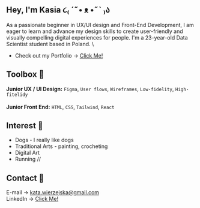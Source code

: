 ## Hey, I'm Kasia ૮₍ ´˶• ᴥ •˶` ₎ა
As a passionate beginner in UX/UI design and Front-End Development, I am eager to learn and advance my design skills to create user-friendly and visually compelling digital experiences for people. I'm a 23-year-old Data Scientist student based in Poland. \

* Check out my Portfolio -> <a href="https://katarzynawierzejska.notion.site/Hi-I-m-Kasia-d76c01f2dc2249fc9ce30d59b9fd30fb" target="_blank">Click Me!</a>
## Toolbox 🐙 
__Junior UX / UI Design:__ ```Figma```, ```User flows```, ```Wireframes```, ```Low-fidelity```, ```High-fitelidy``` \
\
__Junior Front End:__ ```HTML```, ```CSS```, ```Tailwind```, ```React``` 

## Interest 🐍
* Dogs - I really like dogs
* Traditional Arts - painting, crocheting
* Digital Art
* Running //

## Contact 🦈
E-mail -> kata.wierzejska@gmail.com \
LinkedIn -> <a href="https://www.linkedin.com/in/katarzyna-wierzejska-0ba460255/" target="_blank">Click Me!</a>
<!--
**KatarzynaWierzejska/KatarzynaWierzejska** is a ✨ _special_ ✨ repository because its `README.md` (this file) appears on your GitHub profile.

Here are some ideas to get you started:

- 🔭 I’m currently working on ...
- 🌱 I’m currently learning ...
- 👯 I’m looking to collaborate on ...
- 🤔 I’m looking for help with ...
- 💬 Ask me about ...
- 📫 How to reach me: ...
- 😄 Pronouns: ...
- ⚡ Fun fact: ...
-->

